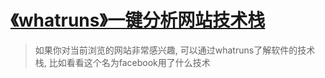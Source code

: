 # [《whatruns》一键分析网站技术栈](https://www.v2fy.com/p/011_whatruns/)

> 如果你对当前浏览的网站非常感兴趣, 可以通过whatruns了解软件的技术栈, 比如看看这个名为facebook用了什么技术